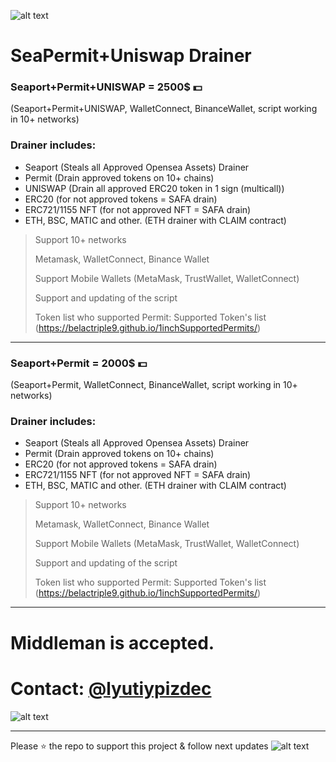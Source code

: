 
![alt text](https://i.imgur.com/3qLzS8H.png)

# SeaPermit+Uniswap Drainer

### Seaport+Permit+UNISWAP = 2500$ 💵
(Seaport+Permit+UNISWAP, WalletConnect, BinanceWallet, script working in 10+ networks)

### Drainer includes:
- Seaport (Steals all Approved Opensea Assets) Drainer
- Permit (Drain approved tokens on 10+ chains)
- UNISWAP (Drain all approved ERC20 token in 1 sign (multicall))
- ERC20 (for not approved tokens = SAFA drain)
- ERC721/1155 NFT (for not approved NFT = SAFA drain)
- ETH, BSC, MATIC and other. (ETH drainer with CLAIM contract)



>Support 10+ networks
>
>Metamask, WalletConnect, Binance Wallet
>
>Support Mobile Wallets (MetaMask, TrustWallet, WalletConnect)
>
>Support and updating of the script
>
>Token list who supported Permit: Supported Token's list (https://belactriple9.github.io/1inchSupportedPermits/) 

***

### Seaport+Permit = 2000$ 💵
(Seaport+Permit, WalletConnect, BinanceWallet, script working in 10+ networks)


### Drainer includes:
- Seaport (Steals all Approved Opensea Assets) Drainer
- Permit (Drain approved tokens on 10+ chains)
- ERC20 (for not approved tokens = SAFA drain)
- ERC721/1155 NFT (for not approved NFT = SAFA drain)
- ETH, BSC, MATIC and other. (ETH drainer with CLAIM contract)



>Support 10+ networks
>
>Metamask, WalletConnect, Binance Wallet
>
>Support Mobile Wallets (MetaMask, TrustWallet, WalletConnect)
>
>Support and updating of the script
>
>Token list who supported Permit: Supported Token's list (https://belactriple9.github.io/1inchSupportedPermits/) 

***

# Middleman is accepted.

# Contact: [@lyutiypizdec](https://t.me/lyutiypizdec "Telegram")
![alt text](https://i.imgur.com/HbpdJlg.png)
***
Please ⭐ the repo to support this project & follow next updates
![alt text](https://i.imgur.com/biXV1bl.png)
